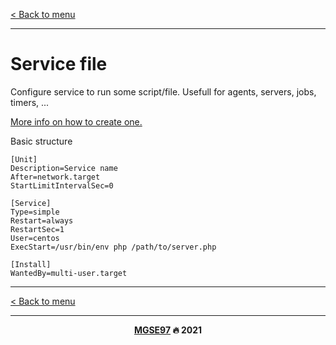 [< Back to menu](../README.md)

---

# Service file

Configure service to run some script/file. Usefull for agents, servers, jobs, timers, ...

[More info on how to create one.](https://medium.com/@benmorel/creating-a-linux-service-with-systemd-611b5c8b91d6)

Basic structure
```
[Unit]
Description=Service name
After=network.target
StartLimitIntervalSec=0

[Service]
Type=simple
Restart=always
RestartSec=1
User=centos
ExecStart=/usr/bin/env php /path/to/server.php

[Install]
WantedBy=multi-user.target
```

---

[< Back to menu](../README.md)

---

<p align="center">
    <b><a href="https://github.com/MGSE97" target="_blank">MGSE97</a> 🔥 2021</b>
</div>